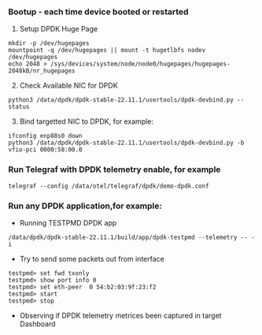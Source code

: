 
### Bootup - each time device booted or restarted
1. Setup DPDK Huge Page
```
mkdir -p /dev/hugepages
mountpoint -q /dev/hugepages || mount -t hugetlbfs nodev /dev/hugepages
echo 2048 > /sys/devices/system/node/node0/hugepages/hugepages-2048kB/nr_hugepages
```

2. Check Available NIC for DPDK 
```
python3 /data/dpdk/dpdk-stable-22.11.1/usertools/dpdk-devbind.py --status
```

3. Bind targetted NIC to DPDK, for example:
```
ifconfig enp88s0 down 
python3 /data/dpdk/dpdk-stable-22.11.1/usertools/dpdk-devbind.py -b vfio-pci 0000:58:00.0
```

### Run Telegraf with DPDK telemetry enable, for example
```
telegraf --config /data/otel/telegraf/dpdk/demo-dpdk.conf
```
### Run any DPDK application,for example:
- Running TESTPMD DPDK app
```
/data/dpdk/dpdk-stable-22.11.1/build/app/dpdk-testpmd --telemetry -- -i
```
- Try to send some packets out from interface
```
testpmd> set fwd txonly
testpmd> show port info 0
testpmd> set eth-peer  0 54:b2:03:9f:23:f2
testpmd> start
testpmd> stop
```
- Observing if DPDK telemetry metrices been captured in target Dashboard


